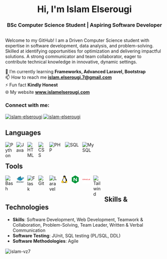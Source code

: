 ## <h1 align="center">Hi, I'm Islam Elserougi</h1>
<h3 align="center">BSc Computer Science Student | Aspiring Software Developer</h3>

##
Welcome to my GitHub!
I am a Driven Computer Science student with expertise in software development, data analysis, and problem-solving. Skilled at identifying opportunities for optimization and delivering impactful solutions. A strong communicator and team collaborator, eager to contribute technical knowledge in innovative, dynamic settings.

🌱 I’m currently learning **Frameworks, Advanced Laravel, Bootstrap** <br />
📫 How to reach me **islam.elserougi.7@gmail.com** <br />
⚡ Fun fact **Kindly Honest** <br />
🌐 My website **www.islamelserougi.com** 


<h3 align="left">Connect with me:</h3>
<p align="left">
<a href="https://linkedin.com/in/islam-elserougi" target="blank"><img align="center" src="https://raw.githubusercontent.com/rahuldkjain/github-profile-readme-generator/master/src/images/icons/Social/linked-in-alt.svg" alt="islam-elserougi" height="30" width="40" /></a>
<a href="https://github.com/islam-vz7" target="blank"><img align="center" src="https://cdn.jsdelivr.net/npm/simple-icons@3.0.1/icons/github.svg" alt="islam-elserougi" height="30" width="40" /></a>
</p>


## Languages

<img align="left" alt="Python" width="25px" style="padding-right:10px;" src="https://s3.dualstack.us-east-2.amazonaws.com/pythondotorg-assets/media/files/python-logo-only.svg" />
<img align="left" alt="Java" width="25px" style="padding-right:10px;" src="https://upload.wikimedia.org/wikipedia/en/3/30/Java_programming_language_logo.svg" />
<img align="left" alt="HTML" width="25px" style="padding-right:10px;" src="https://upload.wikimedia.org/wikipedia/commons/3/38/HTML5_Badge.svg" />
<img align="left" alt="CSS" width="25px" style="padding-right:10px;" src="https://upload.wikimedia.org/wikipedia/commons/6/62/CSS3_logo.svg" />
<img align="left" alt="PHP" width="40px" style="padding-right:10px;" src="https://upload.wikimedia.org/wikipedia/commons/2/27/PHP-logo.svg" />
<img align="left" alt="SQL" width="45px" style="padding-right:10px;" src="https://upload.wikimedia.org/wikipedia/commons/d/d7/Sql_data_base_with_logo.svg" />
<img align="left" alt="MySQL" width="45px" style="padding-right:10px;" src="https://www.vectorlogo.zone/logos/mysql/mysql-official.svg" />


<br /><br />

## Tools

<img align="left" alt="Bash" width="25px" style="padding-right:10px;" src="https://www.vectorlogo.zone/logos/gnu_bash/gnu_bash-icon.svg" />
<img align="left" alt="Docker" width="25px" style="padding-right:10px;" src="https://raw.githubusercontent.com/devicons/devicon/master/icons/docker/docker-original-wordmark.svg" />
<img align="left" alt="Flask" width="25px" style="padding-right:10px;" src="https://icon.icepanel.io/Technology/png-shadow-512/Flask.png" />
<img align="left" alt="Git" width="25px" style="padding-right:10px;" src="https://www.vectorlogo.zone/logos/git-scm/git-scm-icon.svg" />
<img align="left" alt="Laravel" width="25px" style="padding-right:10px;" src="https://cdn.worldvectorlogo.com/logos/laravel-2.svg" />
<img align="left" alt="Linux" width="25px" style="padding-right:10px;" src="https://raw.githubusercontent.com/devicons/devicon/master/icons/linux/linux-original.svg" />
<img align="left" alt="NGINX" width="25px" style="padding-right:10px;" src="https://raw.githubusercontent.com/devicons/devicon/master/icons/nginx/nginx-original.svg" />
<img align="left" alt="Oracle" width="25px" style="padding-right:10px;" src="https://raw.githubusercontent.com/devicons/devicon/master/icons/oracle/oracle-original.svg" />
<img align="left" alt="Tailwind" width="25px" style="padding-right:10px;" src="https://www.vectorlogo.zone/logos/tailwindcss/tailwindcss-icon.svg" />



<br /><br />


## Skills & Technologies 
- **Skills**: Software Development, Web Development, Teamwork & Collaboration, Problem-Solving, Team Leader, Written & Verbal Communication
- **Software Testing**: JUnit, SQL testing (PL/SQL, DDL)
- **Software Methodologies**: Agile


<p><img align="center" src="https://github-readme-stats.vercel.app/api/top-langs?username=islam-vz7&show_icons=true&theme=onedark&title_color=3abbb9&locale=en&layout=compact" alt="islam-vz7" /></p>
